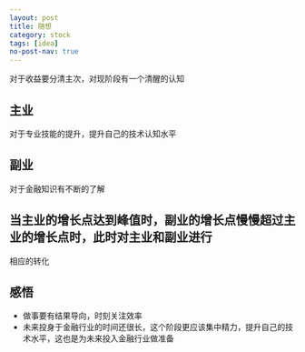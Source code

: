 ```yaml
---
layout: post
title: 随想
category: stock
tags: [idea]
no-post-nav: true
---
```



对于收益要分清主次，对现阶段有一个清醒的认知

## 主业
对于专业技能的提升，提升自己的技术认知水平

## 副业
对于金融知识有不断的了解

## 当主业的增长点达到峰值时，副业的增长点慢慢超过主业的增长点时，此时对主业和副业进行
相应的转化

## 感悟
- 做事要有结果导向，时刻关注效率
- 未来投身于金融行业的时间还很长，这个阶段更应该集中精力，提升自己的技术水平，这也是为未来投入金融行业做准备





